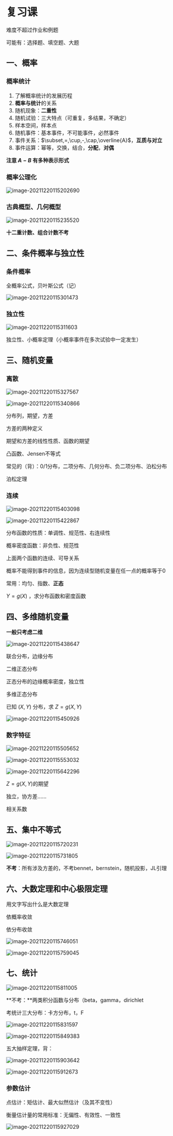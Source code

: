 # 复习课

难度不超过作业和例题

可能有：选择题、填空题、大题

## 一、概率

### 概率统计

1. 了解概率统计的发展历程
2. **概率与统计**的关系
3. 随机现象：**二重性**
4. 随机试验：三大特点（可重复，多结果，不确定）
5. 样本空间，样本点
6. 随机事件：基本事件，不可能事件，必然事件
7. 事件关系：$\subset,=,\cup,-,\cap,\overline{A}$，**互质与对立**
8. 事件运算：幂等，交换，结合，**分配**，**对偶**

**注意 $A-B$ 有多种表示形式**

### 概率公理化

![image-20211220115202690](images/image-20211220115202690.png)

### 古典概型、几何概型

![image-20211220115235520](images/image-20211220115235520.png)

**十二重计数、组合计数不考**

## 二、条件概率与独立性

### 条件概率

全概率公式，贝叶斯公式（记）

![image-20211220115301473](images/image-20211220115301473.png)

### 独立性

![image-20211220115311603](images/image-20211220115311603.png)

独立性、小概率定理（小概率事件在多次试验中一定发生）

## 三、随机变量

### 离散

![image-20211220115327567](images/image-20211220115327567.png)

![image-20211220115340866](images/image-20211220115340866.png)

分布列，期望，方差

方差的两种定义

期望和方差的线性性质、函数的期望

凸函数、Jensen不等式

常见的（背）：0/1分布，二项分布、几何分布、负二项分布、泊松分布

泊松定理

### 连续

![image-20211220115403098](images/image-20211220115403098.png)

![image-20211220115422867](images/image-20211220115422867.png)

分布函数的性质：单调性、规范性、右连续性

概率密度函数：非负性、规范性

上面两个函数的连续、可导关系

概率不能得到事件的信息，因为连续型随机变量在任一点的概率等于0

常用：均匀、指数、**正态**

$Y=g(X)$ ，求分布函数和密度函数

## 四、多维随机变量

**一般只考虑二维**

![image-20211220115438647](images/image-20211220115438647.png)

联合分布，边缘分布

二维正态分布

正态分布的边缘概率密度，独立性

多维正态分布

已知 $(X,Y)$ 分布，求 $Z=g(X,Y)$

![image-20211220115450926](images/image-20211220115450926.png)

### 数字特征

![image-20211220115505652](images/image-20211220115505652.png)

![image-20211220115553032](images/image-20211220115553032.png)

![image-20211220115642296](images/image-20211220115642296.png)

 $Z=g(X,Y)$的期望

独立，协方差……

相关系数

## 五、集中不等式

![image-20211220115720231](images/image-20211220115720231.png)

![image-20211220115731805](images/image-20211220115731805.png)

**不考**：所有涉及方差的，不考bennet，bernstein，随机投影，JL引理

## 六、大数定理和中心极限定理

用文字写出什么是大数定理

依概率收敛

依分布收敛

![image-20211220115746051](images/image-20211220115746051.png)

![image-20211220115759045](images/image-20211220115759045.png)

## 七、统计

![image-20211220115811005](images/image-20211220115811005.png)

**不考：**两类积分函数与分布（beta，gamma，dirichlet

考统计三大分布：卡方分布，t，F

![image-20211220115831597](images/image-20211220115831597.png)

![image-20211220115849383](images/image-20211220115849383.png)

五大抽样定理，背：

![image-20211220115903642](images/image-20211220115903642.png)

![image-20211220115912673](images/image-20211220115912673.png)

### 参数估计

点估计：矩估计、最大似然估计（及其不变性）

衡量估计量的常用标准：无偏性、有效性、一致性

![image-20211220115927029](images/image-20211220115927029.png)

